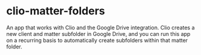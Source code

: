 # clio-matter-folders
An app that works with Clio and the Google Drive integration. Clio creates a new client and matter subfolder in Google Drive, and you can run this app on a recurring basis to automatically create subfolders within that matter folder.
